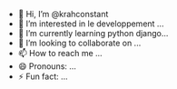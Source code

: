 - 👋 Hi, I’m @krahconstant
- 👀 I’m interested in le developpement ...
- 🌱 I’m currently learning python django...
- 💞️ I’m looking to collaborate on ...
- 📫 How to reach me ...
- 😄 Pronouns: ...
- ⚡ Fun fact: ...

<!---
krahconstant/krahconstant is a ✨ special ✨ repository because its `README.md` (this file) appears on your GitHub profile.
You can click the Preview link to take a look at your changes.
--->
